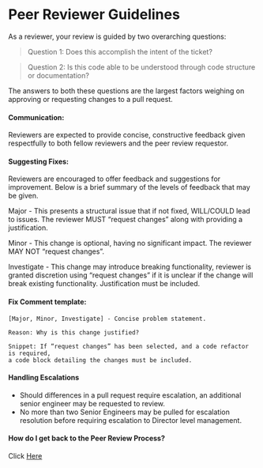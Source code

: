 # Peer Reviewer Guidelines
As a reviewer, your review is guided by two overarching questions: 
> Question 1: Does this accomplish the intent of the ticket? 

> Question 2: Is this code able to be understood through code structure or documentation? 

The answers to both these questions are the largest factors weighing on approving or requesting changes to a pull request. 

#### Communication: 
Reviewers are expected to provide concise, constructive feedback given respectfully to both fellow reviewers and the peer review requestor.

#### Suggesting Fixes: 
Reviewers are encouraged to offer feedback and suggestions for improvement. Below is a brief summary of the levels of feedback that may be given. 

Major - This presents a structural issue that if not fixed, WILL/COULD lead to issues. The reviewer MUST “request changes” along with providing a justification. 

Minor - This change is optional, having no significant impact. The reviewer MAY NOT “request changes”. 

Investigate - This change may introduce breaking functionality, reviewer is granted discretion using “request changes” if it is unclear if the change will break existing functionality. Justification must be included. 

#### Fix Comment template: 
```
[Major, Minor, Investigate] - Concise problem statement. 

Reason: Why is this change justified?  

Snippet: If “request changes” has been selected, and a code refactor is required, 
a code block detailing the changes must be included. 
```

#### Handling Escalations
- Should differences in a pull request require escalation, an additional senior engineer may be requested to review. 
- No more than two Senior Engineers may be pulled for escalation resolution before requiring escalation to Director level management. 

#### How do I get back to the Peer Review Process? 
Click [Here](PULL_REQUEST_PROCESS.md)
